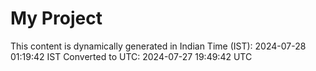# My Project

This content is dynamically generated in Indian Time (IST): 2024-07-28 01:19:42 IST
Converted to UTC: 2024-07-27 19:49:42 UTC
